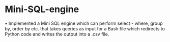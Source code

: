 # Mini-SQL-engine
•	Implemented a Mini SQL engine which can perform select - where, group by, order by etc. that takes queries as input for a Bash file which redirects to Python code and writes the output into a .csv file.
